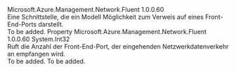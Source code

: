 <Type Name="IHasFrontendPort" FullName="Microsoft.Azure.Management.Network.Fluent.IHasFrontendPort">
  <TypeSignature Language="C#" Value="public interface IHasFrontendPort" />
  <TypeSignature Language="ILAsm" Value=".class public interface auto ansi abstract IHasFrontendPort" />
  <TypeSignature Language="DocId" Value="T:Microsoft.Azure.Management.Network.Fluent.IHasFrontendPort" />
  <TypeSignature Language="VB.NET" Value="Public Interface IHasFrontendPort" />
  <TypeSignature Language="F#" Value="type IHasFrontendPort = interface" />
  <AssemblyInfo>
    <AssemblyName>Microsoft.Azure.Management.Network.Fluent</AssemblyName>
    <AssemblyVersion>1.0.0.60</AssemblyVersion>
  </AssemblyInfo>
  <Interfaces />
  <Docs>
    <summary>
            Eine Schnittstelle, die ein Modell Möglichkeit zum Verweis auf eines Front-End-Ports darstellt.
            </summary>
    <remarks>To be added.</remarks>
  </Docs>
  <Members>
    <Member MemberName="FrontendPort">
      <MemberSignature Language="C#" Value="public int FrontendPort { get; }" />
      <MemberSignature Language="ILAsm" Value=".property instance int32 FrontendPort" />
      <MemberSignature Language="DocId" Value="P:Microsoft.Azure.Management.Network.Fluent.IHasFrontendPort.FrontendPort" />
      <MemberSignature Language="VB.NET" Value="Public ReadOnly Property FrontendPort As Integer" />
      <MemberSignature Language="F#" Value="member this.FrontendPort : int" Usage="Microsoft.Azure.Management.Network.Fluent.IHasFrontendPort.FrontendPort" />
      <MemberType>Property</MemberType>
      <AssemblyInfo>
        <AssemblyName>Microsoft.Azure.Management.Network.Fluent</AssemblyName>
        <AssemblyVersion>1.0.0.60</AssemblyVersion>
      </AssemblyInfo>
      <ReturnValue>
        <ReturnType>System.Int32</ReturnType>
      </ReturnValue>
      <Docs>
        <summary>
            Ruft die Anzahl der Front-End-Port, der eingehenden Netzwerkdatenverkehr an empfangen wird.
            </summary>
        <value>To be added.</value>
        <remarks>To be added.</remarks>
      </Docs>
    </Member>
  </Members>
</Type>